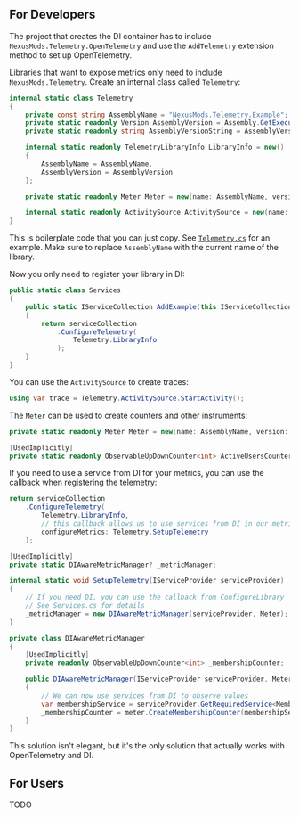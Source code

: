 ## For Developers

The project that creates the DI container has to include `NexusMods.Telemetry.OpenTelemetry` and use the `AddTelemetry` extension method to set up OpenTelemetry.

Libraries that want to expose metrics only need to include `NexusMods.Telemetry`. Create an internal class called `Telemetry`:

```csharp
internal static class Telemetry
{
    private const string AssemblyName = "NexusMods.Telemetry.Example";
    private static readonly Version AssemblyVersion = Assembly.GetExecutingAssembly().GetName().Version ?? new Version(1, 0);
    private static readonly string AssemblyVersionString = AssemblyVersion.ToString(fieldCount: 3);

    internal static readonly TelemetryLibraryInfo LibraryInfo = new()
    {
        AssemblyName = AssemblyName,
        AssemblyVersion = AssemblyVersion
    };

    private static readonly Meter Meter = new(name: AssemblyName, version: AssemblyVersionString);

    internal static readonly ActivitySource ActivitySource = new(name: AssemblyName, version: AssemblyVersionString);
}
```

This is boilerplate code that you can just copy. See [`Telemetry.cs`](../src/NexusMods.Telemetry.Example/Telemetry.cs) for an example. Make sure to replace `AssemblyName` with the current name of the library.

Now you only need to register your library in DI:

```csharp
public static class Services
{
    public static IServiceCollection AddExample(this IServiceCollection serviceCollection)
    {
        return serviceCollection
            .ConfigureTelemetry(
                Telemetry.LibraryInfo
            );
    }
}
```

You can use the `ActivitySource` to create traces:

```csharp
using var trace = Telemetry.ActivitySource.StartActivity();
```

The `Meter` can be used to create counters and other instruments:

```csharp
private static readonly Meter Meter = new(name: AssemblyName, version: AssemblyVersionString);

[UsedImplicitly]
private static readonly ObservableUpDownCounter<int> ActiveUsersCounter = Meter.CreateActiveUsersCounter();
```

If you need to use a service from DI for your metrics, you can use the callback when registering the telemetry:

```csharp
return serviceCollection
    .ConfigureTelemetry(
        Telemetry.LibraryInfo,
        // this callback allows us to use services from DI in our metrics
        configureMetrics: Telemetry.SetupTelemetry
    );
```

```csharp
[UsedImplicitly]
private static DIAwareMetricManager? _metricManager;

internal static void SetupTelemetry(IServiceProvider serviceProvider)
{
    // If you need DI, you can use the callback from ConfigureLibrary
    // See Services.cs for details
    _metricManager = new DIAwareMetricManager(serviceProvider, Meter);
}

private class DIAwareMetricManager
{
    [UsedImplicitly]
    private readonly ObservableUpDownCounter<int> _membershipCounter;

    public DIAwareMetricManager(IServiceProvider serviceProvider, Meter meter)
    {
        // We can now use services from DI to observe values
        var membershipService = serviceProvider.GetRequiredService<MembershipService>();
        _membershipCounter = meter.CreateMembershipCounter(membershipService, service => service.GetMembershipStatus());
    }
}
```

This solution isn't elegant, but it's the only solution that actually works with OpenTelemetry and DI.

## For Users

TODO
